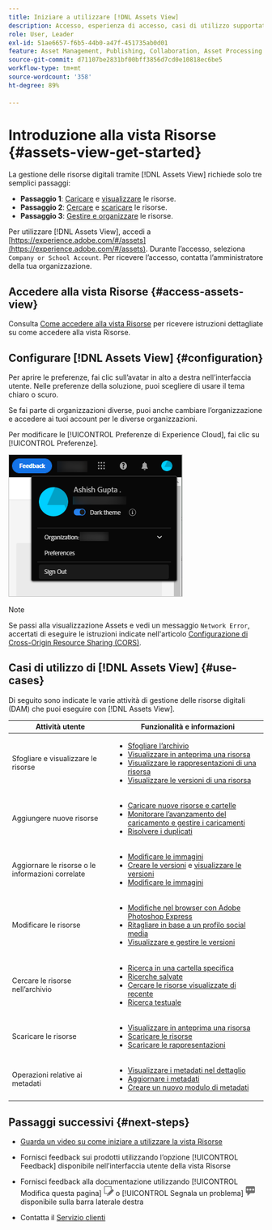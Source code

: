 ```yaml
---
title: Iniziare a utilizzare [!DNL Assets View]
description: Accesso, esperienza di accesso, casi di utilizzo supportati e problemi noti di [!DNL Assets View].
role: User, Leader
exl-id: 51ae6657-f6b5-44b0-a47f-451735ab0d01
feature: Asset Management, Publishing, Collaboration, Asset Processing
source-git-commit: d71107be2831bf00bff3856d7cd0e10818ec6be5
workflow-type: tm+mt
source-wordcount: '358'
ht-degree: 89%

---
```


# Introduzione alla vista Risorse {#assets-view-get-started}

<!-- TBD: Make links for these steps. -->

La gestione delle risorse digitali tramite [!DNL Assets View] richiede solo tre semplici passaggi:

* **Passaggio 1**: [Caricare](/help/assets/add-delete-assets-view.md) e [visualizzare](/help/assets/navigate-assets-view.md) le risorse.
* **Passaggio 2**: [Cercare](/help/assets/search-assets-view.md) e [scaricare](/help/assets/manage-organize-assets-view.md#download) le risorse.
* **Passaggio 3**: [Gestire e organizzare](/help/assets/manage-organize-assets-view.md) le risorse.

Per utilizzare [!DNL Assets View], accedi a [https://experience.adobe.com/#/assets](https://experience.adobe.com/#/assets). Durante l’accesso, seleziona `Company or School Account`. Per ricevere l’accesso, contatta l’amministratore della tua organizzazione.

<!--In addition, more reference information that can be helpful is [understanding of the user interface](/help/assets/navigate-assets-view.md), [list of use cases](#use-cases), [supported file types](/help/assets/supported-file-formats-assets-view.md), and [known issues](/help/assets/release-notes.md#known-issues).
-->

## Accedere alla vista Risorse {#access-assets-view}

Consulta [Come accedere alla vista Risorse](/help/assets/assets-view-introduction.md#how-to-access-assets-view) per ricevere istruzioni dettagliate su come accedere alla vista Risorse.

## Configurare [!DNL Assets View] {#configuration}

Per aprire le preferenze, fai clic sull’avatar in alto a destra nell’interfaccia utente. Nelle preferenze della soluzione, puoi scegliere di usare il tema chiaro o scuro.

Se fai parte di organizzazioni diverse, puoi anche cambiare l’organizzazione e accedere ai tuoi account per le diverse organizzazioni.

Per modificare le [!UICONTROL Preferenze di Experience Cloud], fai clic su [!UICONTROL Preferenze].

![Preferenza per scegliere il tema scuro o chiaro](assets/theme-change.png)

>[!NOTE]
>
>Se passi alla visualizzazione Assets e vedi un messaggio `Network Error`, accertati di eseguire le istruzioni indicate nell&#39;articolo [Configurazione di Cross-Origin Resource Sharing (CORS)](/help/headless/deployment/cross-origin-resource-sharing.md).

## Casi di utilizzo di [!DNL Assets View] {#use-cases}

Di seguito sono indicate le varie attività di gestione delle risorse digitali (DAM) che puoi eseguire con [!DNL Assets View].

| Attività utente | Funzionalità e informazioni |
|-----|------|
| Sfogliare e visualizzare le risorse | <ul> <li>[Sfogliare l’archivio](/help/assets/navigate-assets-view.md#view-assets-and-details) </li> <li> [Visualizzare in anteprima una risorsa](/help/assets/navigate-assets-view.md#preview-assets) <li> [Visualizzare le rappresentazioni di una risorsa](/help/assets/add-delete-assets-view.md#renditions) </li> <li>[Visualizzare le versioni di una risorsa](/help/assets/manage-organize-assets-view.md#view-versions)</li></ul> |
| Aggiungere nuove risorse | <ul> <li>[Caricare nuove risorse e cartelle](/help/assets/add-delete-assets-view.md)</li> <li>[Monitorare l’avanzamento del caricamento e gestire i caricamenti](/help/assets/add-delete-assets-view.md#upload-progress)</li> <li>[Risolvere i duplicati](/help/assets/add-delete-assets-view.md)</li> </ul> |
| Aggiornare le risorse o le informazioni correlate | <ul> <li>[Modificare le immagini](/help/assets/edit-images-assets-view.md)</li> <li>[Creare le versioni](/help/assets/manage-organize-assets-view.md#create-versions) e [visualizzare le versioni](/help/assets/manage-organize-assets-view.md#view-versions)</li> <li>[Modificare le immagini](/help/assets/edit-images-assets-view.md)</li> </ul> |
| Modificare le risorse | <ul> <li>[Modifiche nel browser con Adobe Photoshop Express](/help/assets/edit-images-assets-view.md)</li> <li>[Ritagliare in base a un profilo social media](/help/assets/edit-images-assets-view.md#crop-straighten-images)</li> <li>[Visualizzare e gestire le versioni](/help/assets/manage-organize-assets-view.md#view-versions)</li></ul></ul> |
| Cercare le risorse nell’archivio | <ul> <li>[Ricerca in una cartella specifica](/help/assets/search-assets-view.md#refine-search-results)</li> <li>[Ricerche salvate](/help/assets/search-assets-view.md#saved-search)</li> <li>[Cercare le risorse visualizzate di recente](/help/assets/search-assets-view.md)</li> <li>[Ricerca testuale](/help/assets/search-assets-view.md) |
| Scaricare le risorse | <ul> <li> [Visualizzare in anteprima una risorsa](/help/assets/navigate-assets-view.md#preview-assets) </li> <li> [Scaricare le risorse](/help/assets/manage-organize-assets-view.md#download) <li> [Scaricare le rappresentazioni](/help/assets/add-delete-assets-view.md#renditions) </li></ul> |
| Operazioni relative ai metadati | <ul> <li>[Visualizzare i metadati nel dettaglio](/help/assets/metadata-assets-view.md) </li> <li> [Aggiornare i metadati](/help/assets/metadata-assets-view.md#update-metadata)</li> <li> [Creare un nuovo modulo di metadati](/help/assets/metadata-assets-view.md#metadata-forms) </li> </ul> |

## Passaggi successivi {#next-steps}

* [Guarda un video su come iniziare a utilizzare la vista Risorse](https://experienceleague.adobe.com/docs/experience-manager-learn/assets-essentials/getting-started.html?lang=it)

* Fornisci feedback sui prodotti utilizzando l’opzione [!UICONTROL Feedback] disponibile nell’interfaccia utente della vista Risorse

* Fornisci feedback alla documentazione utilizzando [!UICONTROL Modifica questa pagina] ![modifica la pagina](assets/do-not-localize/edit-page.png) o [!UICONTROL Segnala un problema] ![crea un problema GitHub](assets/do-not-localize/github-issue.png) disponibile sulla barra laterale destra

* Contatta il [Servizio clienti](https://experienceleague.adobe.com/?support-solution=General&amp;lang=it#support)


<!--TBD: Merge the below rows in the table when the use cases are documented/available.

| How do I delete assets? | <ul> <li>[Delete assets](/help/assets/manage-organize.md)</li> <li>Recover deleted assets</li> <li>Permanently delete assets</li> </ul> |
| How do I share assets or find shared assets? | <ul> <li>Shared by me</li> <li>Shared with me</li> <li>Share for comments and review</li> <li>Unshare assets</li> </ul> |
| How do I collaborate with others and get my assets reviewed | <ul> <li>Share for review</li> <li>Provide comments. Resolve and filter comments</li> <li>Annotations on images</li> <li>Assign tasks to specific users and prioritize</li> </ul> |

-->

<!-- 

## ![feedback icon](assets/do-not-localize/feedback-icon.png) Provide product feedback {#provide-feedback}

Adobe welcomes feedback about the solution. To provide feedback without even switching your working application, use the [!UICONTROL Feedback] option in the user interface. It also lets you attach files such as screenshots or video recording of an issue.

  ![feedback option in the interface](assets/feedback-panel.png)

To provide feedback for documentation, click [!UICONTROL Edit this page] ![edit the page](assets/do-not-localize/edit-page.png) or [!UICONTROL Log an issue] ![create a GitHub issue](assets/do-not-localize/github-issue.png) from the right sidebar. You can do one of the following: 

* Make the content updates and submit a GitHub pull request.
* Create an issue or ticket in GitHub. Retain the automatically populated article name when creating an issue.

-->
<!--
>[!MORELIKETHIS]
>
>* [Understand the user interface](/help/assets/navigate-asssets-view.md).
>* [Release notes and known issues](/help/assets/release-notes.md).
>* [Supported file types](/help/assets/supported-file-formats.md).
-->
